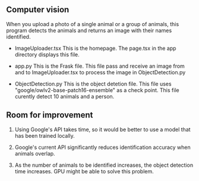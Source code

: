 ## Computer vision

When you upload a photo of a single animal or a group of animals, this program detects the animals and returns an image with their names identified.

- ImageUploader.tsx 
This is the homepage. The page.tsx in the app directory displays this file.

- app.py
This is the Frask file. This file pass and receive an image from and to ImageUploader.tsx to process the image in ObjectDetection.py

- ObjectDetection.py
This is the object detetion file. This file uses "google/owlv2-base-patch16-ensemble" as a check point. This file curently detect 10 animals and a person.


## Room for improvement

1. Using Google's API takes time, so it would be better to use a model that has been trained locally.

2. Google's current API significantly reduces identification accuracy when animals overlap.

3. As the number of animals to be identified increases, the object detection time increases. GPU might be able to solve this problem.